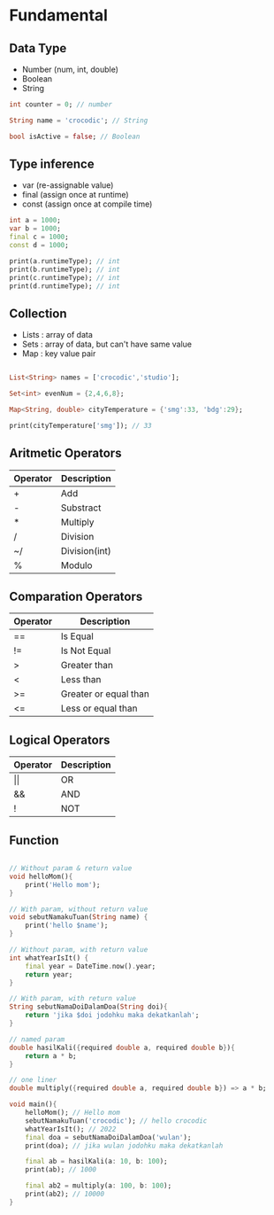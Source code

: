 # Fundamental

## Data Type

- Number (num, int, double)
- Boolean
- String


```dart
int counter = 0; // number

String name = 'crocodic'; // String

bool isActive = false; // Boolean
```

## Type inference

- var (re-assignable value)
- final (assign once at runtime)
- const (assign once at compile time)

```dart
int a = 1000;
var b = 1000;
final c = 1000;
const d = 1000;

print(a.runtimeType); // int
print(b.runtimeType); // int
print(c.runtimeType); // int
print(d.runtimeType); // int
```

## Collection

- Lists : array of data
- Sets : array of data, but can't have same value
- Map : key value pair

```dart

List<String> names = ['crocodic','studio'];

Set<int> evenNum = {2,4,6,8};

Map<String, double> cityTemperature = {'smg':33, 'bdg':29};

print(cityTemperature['smg']); // 33
```


## Aritmetic Operators

| Operator    | Description   |
| ----------- | ----------- |
| +           | Add |
| -           | Substract |
| *           | Multiply   |
| /           | Division   |
| ~/          | Division(int)   |
| %           | Modulo      |


## Comparation Operators

| Operator    | Description   |
| ----------- | ----------- |
| ==           | Is Equal |
| !=           | Is Not Equal |
| >           | Greater than   |
| <           | Less than   |
| >=          | Greater or equal than  |
| <=           | Less or equal than      |


## Logical Operators

| Operator    | Description   |
| ----------- | ----------- |
| \|\|           | OR         |
| &&           | AND |
| !          | NOT   |


## Function

```dart

// Without param & return value
void helloMom(){
    print('Hello mom');
}

// With param, without return value
void sebutNamakuTuan(String name) {
    print('hello $name');
}

// Without param, with return value
int whatYearIsIt() {
    final year = DateTime.now().year;
    return year;
}

// With param, with return value
String sebutNamaDoiDalamDoa(String doi){
    return 'jika $doi jodohku maka dekatkanlah';
}

// named param
double hasilKali({required double a, required double b}){
    return a * b;
}

// one liner
double multiply({required double a, required double b}) => a * b;

void main(){
    helloMom(); // Hello mom
    sebutNamakuTuan('crocodic'); // hello crocodic
    whatYearIsIt(); // 2022
    final doa = sebutNamaDoiDalamDoa('wulan');
    print(doa); // jika wulan jodohku maka dekatkanlah

    final ab = hasilKali(a: 10, b: 100);
    print(ab); // 1000

    final ab2 = multiply(a: 100, b: 100);
    print(ab2); // 10000
}
```